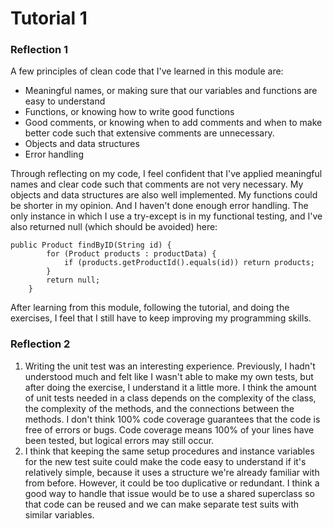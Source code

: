 <h1>Tutorial 1</h1>

<h3>Reflection 1</h3>
A few principles of clean code that I've learned in this module are:
<ul>
<li> Meaningful names, or making sure that our variables and functions are easy to understand</li>
<li> Functions, or knowing how to write good functions</li>
<li> Good comments, or knowing when to add comments and when to make better code such that extensive comments are unnecessary.</li>
<li> Objects and data structures</li>
<li> Error handling</li>
</ul>
Through reflecting on my code, I feel confident that I've applied meaningful names and clear code such that comments are not very necessary. My objects and data structures are also well implemented.
My functions could be shorter in my opinion. And I haven't done enough error handling. The only instance in which I use a try-except is in my functional testing,
and I've also returned null (which should be avoided) here:

    public Product findByID(String id) {
            for (Product products : productData) {
                if (products.getProductId().equals(id)) return products;
            }
            return null;
        }
After learning from this module, following the tutorial, and doing the exercises, I feel that I still have to keep improving my programming skills.


<h3>Reflection 2</h3>
<ol>
<li> Writing the unit test was an interesting experience. Previously, I hadn't understood much and felt like I wasn't able to make my own tests,
but after doing the exercise, I understand it a little more.
I think the amount of unit tests needed in a class depends on the complexity of the class, the complexity of the methods,
and the connections between the methods. I don't think 100% code coverage guarantees
that the code is free of errors or bugs. Code coverage means 100% of your lines
have been tested, but logical errors may still occur.</li>
<li>I think that keeping the same setup procedures and instance variables
for the new test suite could make the code easy to understand if it's relatively
simple, because it uses a structure we're already familiar with from before. However,
it could be too duplicative or redundant. I think a good way to handle that issue would
be to use a shared superclass so that code can be reused and we can make separate test suits
with similar variables.</li>
</ol>
